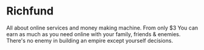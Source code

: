 # Richfund
All about online services and money making machine. From only $3 You can earn as much as you need online with your family, friends &amp; enemies. There's no enemy in building an empire except yourself decisions.
